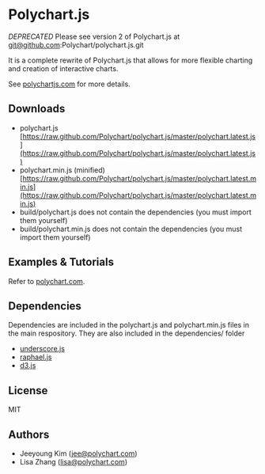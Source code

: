 Polychart.js
============

*DEPRECATED* Please see version 2 of Polychart.js at git@github.com:Polychart/polychart.js.git

It is a complete rewrite of Polychart.js that allows for more flexible charting and creation of
interactive charts.

See [polychartjs.com](http://polychartjs.com) for more details.

Downloads
---------

* polychart.js [https://raw.github.com/Polychart/polychart.js/master/polychart.latest.js](https://raw.github.com/Polychart/polychart.js/master/polychart.latest.js)
* polychart.min.js (minified) [https://raw.github.com/Polychart/polychart.js/master/polychart.latest.min.js](https://raw.github.com/Polychart/polychart.js/master/polychart.latest.min.js)
* build/polychart.js does not contain the dependencies (you must import them yourself)
* build/polychart.min.js does not contain the dependencies (you must import them yourself)

Examples & Tutorials
--------------------

Refer to [polychart.com](http://polychart.com).

Dependencies
------------

Dependencies are included in the polychart.js and polychart.min.js files in the main respository. They are also
included in the dependencies/ folder
* [underscore.js](http://documentcloud.github.com/underscore/)
* [raphael.js](http://raphaeljs.com/)
* [d3.js](http://mbostock.github.com/d3)

License
-------

MIT

Authors
-------

* Jeeyoung Kim (jee@polychart.com)
* Lisa Zhang (lisa@polychart.com)

